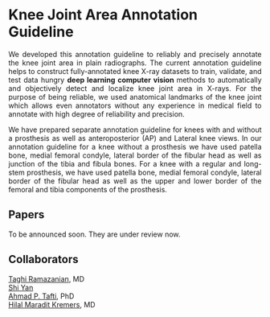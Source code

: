 # Knee Joint Area Annotation Guideline

<p align="justify">
We developed this annotation guideline to reliably and precisely annotate the knee joint area in plain radiographs. The current annotation guideline helps to construct fully-annotated knee X-ray datasets to train, validate, and test data hungry <strong> deep learning computer vision </strong> methods to automatically and objectively detect and localize knee joint area in X-rays. 
For the purpose of being reliable, we used anatomical landmarks of the knee joint which allows even annotators without any experience in medical field to annotate with high degree of reliability and precision.
</p>

<p align="justify">
 We have prepared separate annotation guideline for knees with and without a prosthesis as well as anteroposterior (AP) and Lateral knee views. In our annotation guideline for a knee without a prosthesis we have used patella bone, medial femoral condyle, lateral border of the fibular head as well as junction of the tibia and fibula bones. For a knee with a regular and long-stem prosthesis, we have used patella bone, medial femoral condyle, lateral border of the fibular head as well as the upper and lower border of the femoral and tibia components of the prosthesis.
</p>


## Papers
To be announced soon. They are under review now. 


## Collaborators
[Taghi Ramazanian](https://scholar.google.com/citations?user=80VDOsoAAAAJ&hl=en), MD
<br> 
[Shi Yan](https://www.linkedin.com/in/shi-yan-742b57164)
<br> 
[Ahmad P. Tafti](https://aptafti.github.io), PhD
<br> 
[Hilal Maradit Kremers](https://www.mayo.edu/research/faculty/maradit-kremers-hilal-m-d/bio-00027898), MD
<br> 

